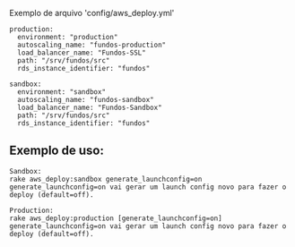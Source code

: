 Exemplo de arquivo 'config/aws_deploy.yml'

    production:
      environment: "production"
      autoscaling_name: "fundos-production"
      load_balancer_name: "Fundos-SSL"
      path: "/srv/fundos/src"
      rds_instance_identifier: "fundos"

    sandbox:
      environment: "sandbox"
      autoscaling_name: "fundos-sandbox"
      load_balancer_name: "Fundos-Sandbox"
      path: "/srv/fundos/src"
      rds_instance_identifier: "fundos"

Exemplo de uso:
---------------

    Sandbox:
    rake aws_deploy:sandbox generate_launchconfig=on
    generate_launchconfig=on vai gerar um launch config novo para fazer o deploy (default=off).

    Production:
    rake aws_deploy:production [generate_launchconfig=on]
    generate_launchconfig=on vai gerar um launch config novo para fazer o deploy (default=off).

